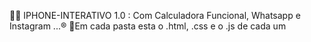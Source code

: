 🤳📱 IPHONE-INTERATIVO 1.0 : Com Calculadora Funcional, Whatsapp e Instagram ...®️
📍Em cada pasta esta o .html, .css e o .js de cada um
